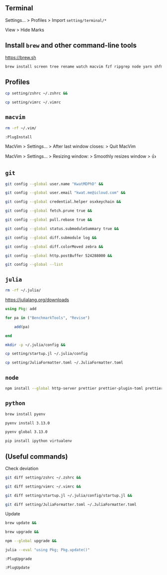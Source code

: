 ## Terminal

Settings... > Profiles > Import `setting/terminal/*`

View > Hide Marks

## Install `brew` and other command-line tools

https://brew.sh

```bash
brew install screen tree rename watch macvim fzf ripgrep node yarn shfmt xclip xsel exiftool imagemagick
```

## Profiles

```bash
cp setting/zshrc ~/.zshrc &&

cp setting/vimrc ~/.vimrc
```

## `macvim`

```bash
rm -rf ~/.vim/
```

```vim
:PlugInstall
```

MacVim > Settings... > After last window closes: > Quit MacVim

MacVim > Settings... > Resizing window: > Smoothly resizes window > 👍

## `git`

```bash
git config --global user.name "KwatMDPhD" &&

git config --global user.email "kwat.me@icloud.com" &&

git config --global credential.helper osxkeychain &&

git config --global fetch.prune true &&

git config --global pull.rebase true &&

git config --global status.submoduleSummary true &&

git config --global diff.submodule log &&

git config --global diff.colorMoved zebra &&

git config --global http.postBuffer 524288000 &&

git config --global --list
```

## `julia`

```bash
rm -rf ~/.julia/
```

https://julialang.org/downloads

```julia
using Pkg: add

for pa in ("BenchmarkTools", "Revise")

    add(pa)

end
```

```bash
mkdir -p ~/.julia/config &&

cp setting/startup.jl ~/.julia/config
```

```bash
cp setting/JuliaFormatter.toml ~/.JuliaFormatter.toml
```

## `node`

```bash
npm install --global http-server prettier prettier-plugin-toml prettier-plugin-tailwindcss
```

## `python`

```bash
brew install pyenv

pyenv install 3.13.0

pyenv global 3.13.0

pip install ipython virtualenv
```

## (Useful commands)

Check deviation

```bash
git diff setting/zshrc ~/.zshrc &&

git diff setting/vimrc ~/.vimrc &&

git diff setting/startup.jl ~/.julia/config/startup.jl &&

git diff setting/JuliaFormatter.toml ~/.JuliaFormatter.toml
```

Update

```bash
brew update &&

brew upgrade &&

npm --global upgrade &&

julia --eval "using Pkg; Pkg.update()"
```

```vim
:PlugUpgrade

:PlugUpdate
```
